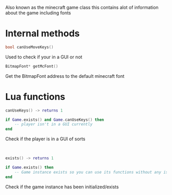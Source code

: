 Also known as the minecraft game class this contains alot of information about the game including fonts

# Internal methods

```cpp
bool canUseMoveKeys()
```
Used to check if your in a GUI or not

```cpp
BitmapFont* getMcFont()
```
Get the BitmapFont address to the default minecraft font

# Lua functions

```lua
canUseKeys() -> returns 1
```
```lua
if Game.exists() and Game.canUseKeys() then
    -- player isn't in a GUI currently
end
```
Check if the player is in a GUI of sorts

<br/>

```lua
exists() -> returns 1
```
```lua
if Game.exists() then
    -- Game instance exists so you can use its functions without any issues
end
```
Check if the game instance has been initialized/exists
